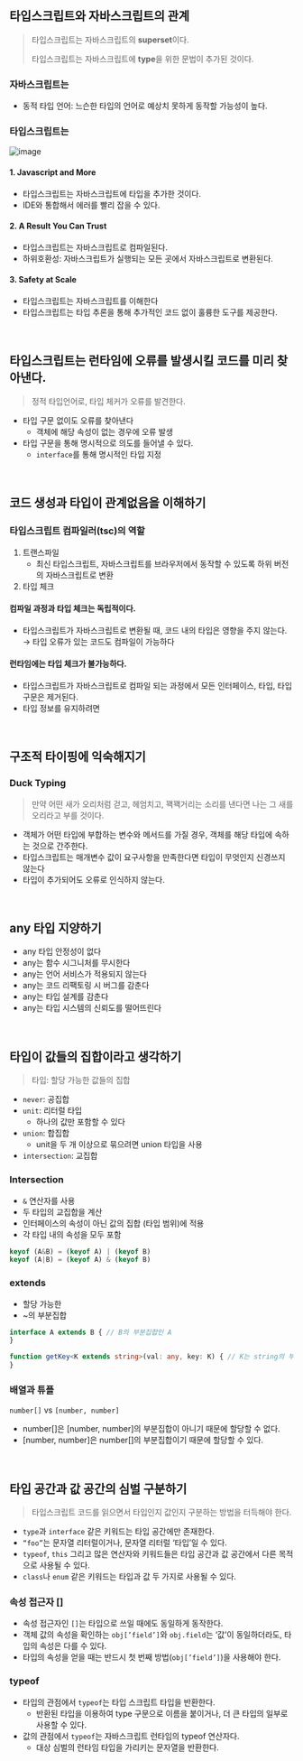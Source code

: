 ## 타입스크립트와 자바스크립트의 관계
> 타입스크립트는 자바스크립트의 **superset**이다.
> 
> 타입스크립트는 자바스크립트에 **type**을 위한 문법이 추가된 것이다.

### 자바스크립트는
- 동적 타입 언어: 느슨한 타입의 언어로 예상치 못하게 동작할 가능성이 높다.

### 타입스크립트는
![image](https://github.com/FrontendStudySeoul/TypeScript/assets/80238096/5fac524b-50a3-4cfc-9da2-5de94da03f6e)
#### 1. Javascript and More
- 타입스크립트는 자바스크립트에 타입을 추가한 것이다.
- IDE와 통합해서 에러를 빨리 잡을 수 있다.

#### 2. A Result You Can Trust
- 타입스크립트는 자바스크립트로 컴파일된다.
- 하위호환성: 자바스크립트가 실행되는 모든 곳에서 자바스크립트로 변환된다.

#### 3. Safety at Scale
- 타입스크립트는 자바스크립트를 이해한다
- 타입스크립트는 타입 추론을 통해 추가적인 코드 없이 훌륭한 도구를 제공한다.

<br />

## 타입스크립트는 런타임에 오류를 발생시킬 코드를 미리 찾아낸다.
> 정적 타입언어로, 타입 체커가 오류를 발견한다.
- 타입 구문 없이도 오류를 찾아낸다
  - 객체에 해당 속성이 없는 경우에 오류 발생
- 타입 구문을 통해 명시적으로 의도를 들어낼 수 있다.
  - `interface`를 통해 명시적인 타입 지정 

<br />

## 코드 생성과 타입이 관계없음을 이해하기
### 타입스크립트 컴파일러(tsc)의 역할
1. 트랜스파일
   - 최신 타입스크립트, 자바스크립트를 브라우저에서 동작할 수 있도록 하위 버전의 자바스크립트로 변환
2. 타입 체크

#### 컴파일 과정과 타입 체크는 독립적이다.
- 타입스크립트가 자바스크립트로 변환될 때, 코드 내의 타입은 영향을 주지 않는다.
→ 타입 오류가 있는 코드도 컴파일이 가능하다

#### 런타임에는 타입 체크가 불가능하다.
- 타입스크립트가 자바스크립트로 컴파일 되는 과정에서 모든 인터페이스, 타입, 타입 구문은 제거된다.
- 타입 정보를 유지하려면

<br />

## 구조적 타이핑에 익숙해지기
### Duck Typing
> 만약 어떤 새가 오리처럼 걷고, 헤엄치고, 꽥꽥거리는 소리를 낸다면 나는 그 새를 오리라고 부를 것이다.

- 객체가 어떤 타입에 부합하는 변수와 메서드를 가질 경우, 객체를 해당 타입에 속하는 것으로 간주한다.
- 타입스크립트는 매개변수 값이 요구사항을 만족한다면 타입이 무엇인지 신경쓰지 않는다
- 타입이 추가되어도 오류로 인식하지 않는다.

<br />

## any 타입 지양하기
- any 타입 안정성이 없다
- any는 함수 시그니처를 무시한다
- any는 언어 서비스가 적용되지 않는다
- any는 코드 리팩토링 시 버그를 감춘다
- any는 타입 설계를 감춘다
- any는 타입 시스템의 신뢰도를 떨어뜨린다

<br />

## 타입이 값들의 집합이라고 생각하기
> 타입: 할당 가능한 값들의 집합

- `never`: 공집합
- `unit`: 리터럴 타입
  - 하나의 값만 포함할 수 있다
- `union`: 합집합
  - unit을 두 개 이상으로 묶으려면 union 타입을 사용
- `intersection`: 교집합

### Intersection
- `&` 연산자를 사용
- 두 타입의 교집합을 계산
- 인터페이스의 속성이 아닌 값의 집합 (타입 범위)에 적용
- 각 타입 내의 속성을 모두 포함

``` ts
keyof (A&B) = (keyof A) | (keyof B)
keyof (A|B) = (keyof A) & (keyof B)
```

### extends
- 할당 가능한
- ~의 부분집합

``` ts
interface A extends B { // B의 부분집합인 A
}

function getKey<K extends string>(val: any, key: K) { // K는 string의 부분집합
}
```

### 배열과 튜플
`number[]` vs `[number, number]`

- number[]은 [number, number]의 부분집합이 아니기 때문에 할당할 수 없다.
- [number, number]은 number[]의 부분집합이기 때문에 할당할 수 있다.

<br />

## 타입 공간과 값 공간의 심벌 구분하기
> 타입스크립트 코드를 읽으면서 타입인지 값인지 구분하는 방법을 터득해야 한다.

- `type`과 `interface` 같은 키워드는 타입 공간에만 존재한다.
- `“foo”`는 문자열 리터럴이거나, 문자열 리터럴 ‘타입’일 수 있다.
- `typeof`, `this` 그리고 많은 연산자와 키워드들은 타입 공간과 값 공간에서 다른 목적으로 사용될 수 있다.
- `class`나 `enum` 같은 키워드는 타입과 값 두 가지로 사용될 수 있다.

### 속성 접근자 []
- 속성 접근자인 `[]`는 타입으로 쓰일 때에도 동일하게 동작한다. 
- 객체 값의 속성을 확인하는 `obj[’field’]`와 `obj.field`는 ‘값’이 동일하더라도, 타입의 속성은 다를 수 있다. 
- 타입의 속성을 얻을 때는 반드시 첫 번째 방법(`obj[’field’]`)을 사용해야 한다.

### typeof
- 타입의 관점에서 `typeof`는 타입 스크립트 타입을 반환한다. 
  - 반환된 타입을 이용하여 type 구문으로 이름을 붙이거나, 더 큰 타입의 일부로 사용할 수 있다.
- 값의 관점에서 `typeof`는 자바스크립트 런타임의 typeof 연산자다. 
  - 대상 심벌의 런타임 타입을 가리키는 문자열을 반환한다.
